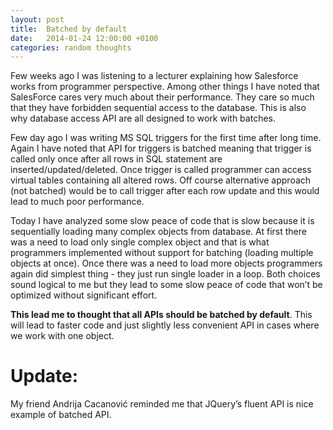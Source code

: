 ```yaml
---
layout: post
title:  Batched by default
date:   2014-01-24 12:00:00 +0100
categories: random thoughts
---
```


Few weeks ago I was listening to a lecturer explaining how Salesforce works from programmer perspective. Among other things I have noted that SalesForce cares very much about their performance. They care so much that they have forbidden sequential access to the database. This is also why database access API are all designed to work with batches.

Few day ago I was writing MS SQL triggers for the first time after long time. Again I have noted that API for triggers is batched meaning that trigger is called only once after all rows in SQL statement are inserted/updated/deleted. Once trigger is called programmer can access virtual tables containing all altered rows. Off course alternative approach (not batched) would be to call trigger after each row update and this would lead to much poor performance.

Today I have analyzed some slow peace of code that is slow because it is sequentially loading many complex objects from database. At first there was a need to load only single complex object and that is what programmers implemented without support for batching (loading multiple objects at once). Once there was a need to load more objects programmers again did simplest thing - they just run single loader in a loop. Both choices sound logical to me but they lead to some slow peace of code that won’t be optimized without significant effort.

**This lead me to thought that all APIs should be batched by default**. This will lead to faster code and just slightly less convenient API in cases where we work with one object.

# Update:

My friend Andrija Cacanović reminded me that JQuery’s fluent API is nice example of batched API.
